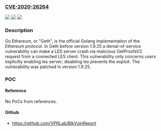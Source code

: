 ### [CVE-2020-26264](https://cve.mitre.org/cgi-bin/cvename.cgi?name=CVE-2020-26264)
![](https://img.shields.io/static/v1?label=Product&message=go-ethereum&color=blue)
![](https://img.shields.io/static/v1?label=Version&message=n%2Fa&color=blue)
![](https://img.shields.io/static/v1?label=Vulnerability&message=CWE-400%20Uncontrolled%20Resource%20Consumption&color=brighgreen)

### Description

Go Ethereum, or "Geth", is the official Golang implementation of the Ethereum protocol. In Geth before version 1.9.25 a denial-of-service vulnerability can make a LES server crash via malicious GetProofsV2 request from a connected LES client. This vulnerability only concerns users explicitly enabling les server; disabling les prevents the exploit. The vulnerability was patched in version 1.9.25.

### POC

#### Reference
No PoCs from references.

#### Github
- https://github.com/VPRLab/BlkVulnReport

